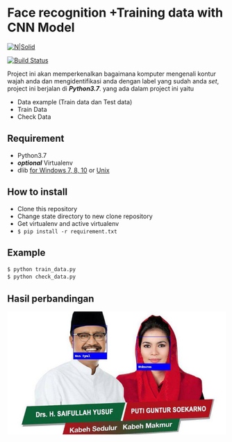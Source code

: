 # Face recognition +Training data with CNN Model

[![N|Solid](https://cldup.com/dTxpPi9lDf.thumb.png)](https://nodesource.com/products/nsolid)

[![Build Status](https://travis-ci.org/joemccann/dillinger.svg?branch=master)](https://travis-ci.org/joemccann/dillinger)

Project ini akan memperkenalkan bagaimana komputer mengenali kontur wajah anda dan mengidentifikasi anda dengan label yang sudah anda _set_, project ini berjalan di ***Python3.7***. yang ada dalam project ini yaitu
  - Data example (Train data dan Test data)
  - Train Data
  - Check Data

## Requirement
  - Python3.7
  - ***optional*** Virtualenv
  - dlib [for Windows 7, 8, 10](https://medium.com/@vinuvish/install-dlib-python-windows-77e9349e6cfc) or [Unix](https://gist.github.com/ageitgey/629d75c1baac34dfa5ca2a1928a7aeaf)

## How to install
- Clone this repository
- Change state directory to new clone repository
- Get virtualenv and active virtualenv
- ```$ pip install -r requirement.txt```

## Example
```sh
$ python train_data.py
$ python check_data.py
```

## Hasil perbandingan
![alt text](data_example/hasil.jpg "Hasil perbandingan")
